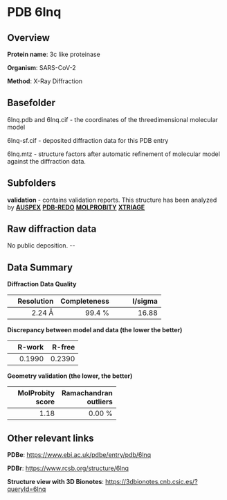 # PDB 6lnq

## Overview

**Protein name**: 3c like proteinase

**Organism**: SARS-CoV-2

**Method**: X-Ray Diffraction

## Basefolder

6lnq.pdb and 6lnq.cif - the coordinates of the threedimensional molecular model

6lnq-sf.cif - deposited diffraction data for this PDB entry

6lnq.mtz - structure factors after automatic refinement of molecular model against the diffraction data.

## Subfolders





**validation** - contains validation reports. This structure has been analyzed by [**AUSPEX**](https://github.com/thorn-lab/coronavirus_structural_task_force/tree/master/pdb/3c_like_proteinase/SARS-CoV-2/6lnq/validation/auspex) [**PDB-REDO**](https://github.com/thorn-lab/coronavirus_structural_task_force/tree/master/pdb/3c_like_proteinase/SARS-CoV-2/6lnq/validation/pdb-redo) [**MOLPROBITY**](https://github.com/thorn-lab/coronavirus_structural_task_force/tree/master/pdb/3c_like_proteinase/SARS-CoV-2/6lnq/validation/molprobity) [**XTRIAGE**](https://github.com/thorn-lab/coronavirus_structural_task_force/blob/master/pdb/3c_like_proteinase/SARS-CoV-2/6lnq/validation/Xtriage_output.log)  



## Raw diffraction data

No public deposition. --<br> 

## Data Summary
**Diffraction Data Quality**

|   | Resolution | Completeness| I/sigma |
|---|-------------:|----------------:|--------------:|
|   |2.24 Å|99.4  %|<img width=50/>16.88|

**Discrepancy between model and data (the lower the better)**

|   | **R-work**| **R-free**   
|---|-------------:|----------------:|           
||  0.1990|  0.2390|

**Geometry validation (the lower, the better)**

|   |**MolProbity<br>score**| **Ramachandran<br>outliers** 
|---|-------------:|----------------:|
||  1.18|  0.00 %|

 

 



## Other relevant links 
**PDBe**:  https://www.ebi.ac.uk/pdbe/entry/pdb/6lnq
 
**PDBr**: https://www.rcsb.org/structure/6lnq 

**Structure view with 3D Bionotes**: https://3dbionotes.cnb.csic.es/?queryId=6lnq

